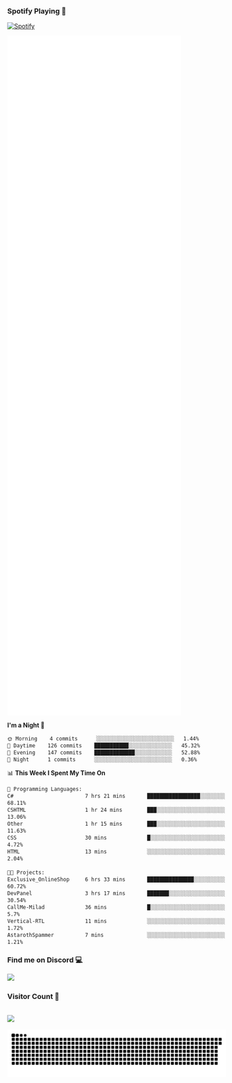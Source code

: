 ### Spotify Playing 🎵
[![Spotify](https://spotify-livestats-callme-milad.vercel.app/api/spotify)](https://open.spotify.com/user/314mrt6dxn5cqoxklh3thbwlr6by)

<img align="center" src="/github-metrics.svg" alt="Metrics" width="400">

<!--START_SECTION:waka-->
**I'm a Night 🦉** 

```text
🌞 Morning    4 commits      ░░░░░░░░░░░░░░░░░░░░░░░░░   1.44% 
🌆 Daytime    126 commits    ███████████░░░░░░░░░░░░░░   45.32% 
🌃 Evening    147 commits    █████████████░░░░░░░░░░░░   52.88% 
🌙 Night      1 commits      ░░░░░░░░░░░░░░░░░░░░░░░░░   0.36%

```


📊 **This Week I Spent My Time On** 

```text
💬 Programming Languages: 
C#                       7 hrs 21 mins       █████████████████░░░░░░░░   68.11% 
CSHTML                   1 hr 24 mins        ███░░░░░░░░░░░░░░░░░░░░░░   13.06% 
Other                    1 hr 15 mins        ███░░░░░░░░░░░░░░░░░░░░░░   11.63% 
CSS                      30 mins             █░░░░░░░░░░░░░░░░░░░░░░░░   4.72% 
HTML                     13 mins             ░░░░░░░░░░░░░░░░░░░░░░░░░   2.04%

🐱‍💻 Projects: 
Exclusive_OnlineShop     6 hrs 33 mins       ███████████████░░░░░░░░░░   60.72% 
DevPanel                 3 hrs 17 mins       ███████░░░░░░░░░░░░░░░░░░   30.54% 
CallMe-Milad             36 mins             █░░░░░░░░░░░░░░░░░░░░░░░░   5.7% 
Vertical-RTL             11 mins             ░░░░░░░░░░░░░░░░░░░░░░░░░   1.72% 
AstarothSpammer          7 mins              ░░░░░░░░░░░░░░░░░░░░░░░░░   1.21%

```


<!--END_SECTION:waka-->

### Find me on Discord 💻
<a href="https://discord.gg/t35EjYprS6" rel="nofollow"> 
  <img src="https://discord.c99.nl/widget/theme-3/977957889358573609.png" data-canonical-src="https://discord.c99.nl/widget/theme-3/977957889358573609.png" style="max-width: 100%;"></a>

### Visitor Count 🔢
<p align="left"> 
  <br>
  <img src="https://profile-counter.glitch.me/callme-devil/count.svg" />
</p>

<img src="https://github.com/callme-devil/callme-devil/blob/output/github-contribution-grid-snake.svg" alt="snake" style="max-width: 100%;">
